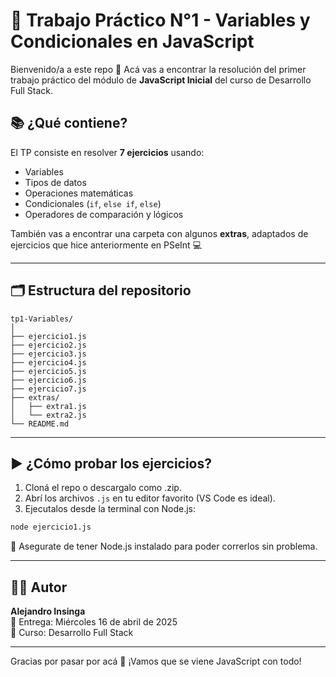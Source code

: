 # 🧠 Trabajo Práctico N°1 - Variables y Condicionales en JavaScript

Bienvenido/a a este repo 🎉 Acá vas a encontrar la resolución del primer trabajo práctico del módulo de **JavaScript Inicial** del curso de Desarrollo Full Stack.

## 📚 ¿Qué contiene?

El TP consiste en resolver **7 ejercicios** usando:

- Variables
- Tipos de datos
- Operaciones matemáticas
- Condicionales (`if`, `else if`, `else`)
- Operadores de comparación y lógicos

También vas a encontrar una carpeta con algunos **extras**, adaptados de ejercicios que hice anteriormente en PSeInt 💻

---

## 🗂️ Estructura del repositorio

```
tp1-Variables/
│
├── ejercicio1.js
├── ejercicio2.js
├── ejercicio3.js
├── ejercicio4.js
├── ejercicio5.js
├── ejercicio6.js
├── ejercicio7.js
├── extras/
│   ├── extra1.js
│   └── extra2.js
└── README.md
```

---

## ▶️ ¿Cómo probar los ejercicios?

1. Cloná el repo o descargalo como .zip.
2. Abrí los archivos `.js` en tu editor favorito (VS Code es ideal).
3. Ejecutalos desde la terminal con Node.js:

```bash
node ejercicio1.js
```

🔸 Asegurate de tener Node.js instalado para poder correrlos sin problema.

---

## 👨‍💻 Autor

**Alejandro Insinga**  
📅 Entrega: Miércoles 16 de abril de 2025  
📘 Curso: Desarrollo Full Stack  

---

Gracias por pasar por acá 🙌 ¡Vamos que se viene JavaScript con todo!
